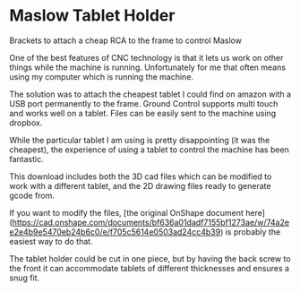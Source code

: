 # Maslow Tablet Holder

Brackets to attach a cheap RCA to the frame to control Maslow




One of the best features of CNC technology is that it lets us work on other things while the machine is running. Unfortunately for me that often means using my computer which is running the machine.

The solution was to attach the cheapest tablet I could find on amazon with a USB port permanently to the frame. Ground Control supports multi touch and works well on a tablet. Files can be easily sent to the machine using dropbox.

While the particular tablet I am using is pretty disappointing (it was the cheapest), the experience of using a tablet to control the machine has been fantastic.

This download includes both the 3D cad files which can be modified to work with a different tablet, and the 2D drawing files ready to generate gcode from.

If you want to modify the files, [the original OnShape document here] (https://cad.onshape.com/documents/bf636a01dadf7155bf1273ae/w/74a2ee2e4b9e5470eb24b6c0/e/f705c5614e0503ad24cc4b39) is probably the easiest way to do that.

The tablet holder could be cut in one piece, but by having the back screw to the front it can accommodate tablets of different thicknesses and ensures a snug fit.
